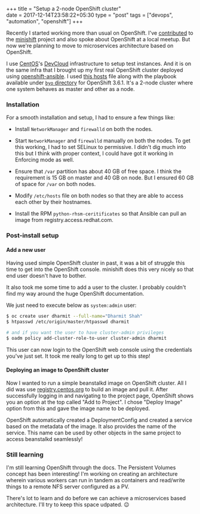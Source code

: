 +++
title = "Setup a 2-node OpenShift cluster"                           
date = 2017-12-14T23:58:22+05:30
type = "post"
tags = ["devops", "automation", "openshift"]
+++

Recently I started working more than usual on OpenShift. I've
[contributed](https://github.com/minishift/minishift/commits?author=dharmit) to
the [minishift](https://www.openshift.org/minishift/) project and also spoke
about OpenShift at a local meetup. But now we're planning to move to
microservices architecture based on OpenShift.

I use [CentOS](https://centos.org/)'s
[DevCloud](https://wiki.centos.org/DevCloud) infrastructure to setup test
instances. And it is on the same infra that I brought up my first real
OpenShift cluster deployed using
[openshift-ansible](https://github.com/openshift/openshift-ansible). I used
[this hosts](http://pastebin.centos.org/464276/) file along with the playbook
available under [`byo`
directory](https://github.com/openshift/openshift-ansible/blob/release-3.6/playbooks/byo/config.yml)
for OpenShift 3.6.1. It's a 2-node cluster where one system behaves as master
and other as a node.

### Installation

For a smooth installation and setup, I had to ensure a few things like:

- Install `NetworkManager` and `firewalld` on both the nodes.

- Start `NetworkManager` and `firewalld` manually on both the nodes. To get
  this working, I had to set SELinux to permissive. I didn't dig much into this
  but I think with proper context, I could have got it working in Enforcing
  mode as well.

- Ensure that `/var` partition has about 40 GB of free space. I think the
  requirement is 15 GB on master and 40 GB on node. But I ensured 60 GB of
  space for `/var` on both nodes.

- Modify `/etc/hosts` file on both nodes so that they are able to access each
  other by their hostnames.

- Install the RPM `python-rhsm-ceritificates` so that Ansible can pull an image
  from registry.access.redhat.com.

### Post-install setup

#### Add a new user

Having used simple OpenShift cluster in past, it was a bit of struggle this
time to get into the OpenShift console. minishift does this very nicely so that
end user doesn't have to bother.

It also took me some time to add a user to the cluster. I probably couldn't
find my way around the huge OpenShift documentation.

We just need to execute below as `system:admin` user:

```bash
$ oc create user dharmit --full-name="Dharmit Shah"
$ htpasswd /etc/origin/master/htpasswd dharmit

# and if you want the user to have cluster-admin privileges
$ oadm policy add-cluster-role-to-user cluster-admin dharmit
```

This user can now login to the OpenShift web console using the credentials
you've just set. It took me really long to get up to this step!

#### Deploying an image to OpenShift cluster

Now I wanted to run a simple beanstalkd image on OpenShift cluster. All I did
was use [registry.centos.org](https://registry.centos.org/) to build an image
and pull it. After successfully logging in and navigating to the project page,
OpenShift shows you an option at the top called "Add to Project". I chose
"Deploy Image" option from this and gave the image name to be deployed.

OpenShift automatically created a DeploymentConfig and created a service based
on the metadata of the image. It also provides the name of the service. This
name can be used by other objects in the same project to access beanstalkd
seamlessly!

### Still learning

I'm still learning OpenShift through the docs. The Persistent Volumes concept
has been interesting! I'm working on creating an architecture wherein various
workers can run in tandem as containers and read/write things to a
remote NFS server configured as a PV.

There's lot to learn and do before we can achieve a microservices based
architecture. I'll try to keep this space udpated. :wink:
